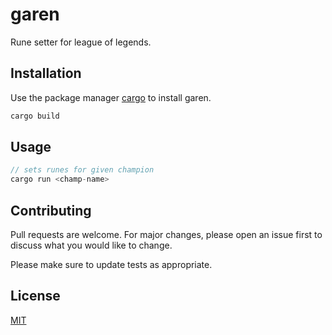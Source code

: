 # garen
Rune setter for league of legends.

## Installation

Use the package manager [cargo](https://crates.io/) to install garen.

```rust
cargo build
```

## Usage

```rust
// sets runes for given champion
cargo run <champ-name>
```

## Contributing
Pull requests are welcome. For major changes, please open an issue first to discuss what you would like to change.

Please make sure to update tests as appropriate.

## License
[MIT](https://choosealicense.com/licenses/mit/)
